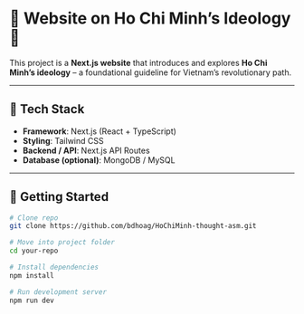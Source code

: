 # 🌸 Website on Ho Chi Minh’s Ideology 🌸

This project is a **Next.js website** that introduces and explores **Ho Chi Minh’s ideology** – a foundational guideline for Vietnam’s revolutionary path.

---

## 🚀 Tech Stack

- **Framework**: Next.js (React + TypeScript)
- **Styling**: Tailwind CSS
- **Backend / API**: Next.js API Routes
- **Database (optional)**: MongoDB / MySQL

---

## 📌 Getting Started

```bash
# Clone repo
git clone https://github.com/bdhoag/HoChiMinh-thought-asm.git

# Move into project folder
cd your-repo

# Install dependencies
npm install

# Run development server
npm run dev
```
